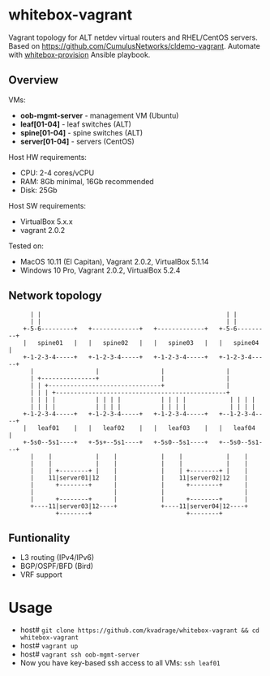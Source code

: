 # whitebox-vagrant
Vagrant topology for ALT netdev virtual routers and RHEL/CentOS servers.
Based on https://github.com/CumulusNetworks/cldemo-vagrant.
Automate with [whitebox-provision](https://github.com/kvadrage/whitebox-provision) Ansible playbook.
## Overview
VMs:
* **oob-mgmt-server** - management VM (Ubuntu)
* **leaf[01-04]** - leaf switches (ALT)
* **spine[01-04]** - spine switches (ALT)
* **server[01-04]** - servers (CentOS)

Host HW requirements:
* CPU: 2-4 cores/vCPU
* RAM: 8Gb minimal, 16Gb recommended
* Disk: 25Gb

Host SW requirements:
* VirtualBox 5.x.x
* vagrant 2.0.2

Tested on:
* MacOS 10.11 (El Capitan), Vagrant 2.0.2, VirtualBox 5.1.14
* Windows 10 Pro, Vagrant 2.0.2, VirtualBox 5.2.4

## Network topology
```
      | |                                                   | |
      | |                                                   | |
    +-5-6---------+   +-------------+   +-------------+   +-5-6---------+
    |   spine01   |   |   spine02   |   |   spine03   |   |   spine04   |
    +-1-2-3-4-----+   +-1-2-3-4-----+   +-1-2-3-4-----+   +-1-2-3-4-----+
      |                 |                 |                 |
      | +---------------+                 |                 |
      | | +-------------------------------+                 |
      | | | +-----------------------------------------------+
      | | | |           | | | |           | | | |            | | | |
      | | | |           | | | |           | | | |            | | | |
    +-1-2-3-4-----+   +-1-2-3-4-----+   +-1-2-3-4-----+   +--1-2-3-4----+
    |   leaf01    |   |   leaf02    |   |   leaf03    |   |   leaf04    |
    +-5s0--5s1----+   +-5s+--5s1----+   +-5s0--5s1----+   +--5s0--5s1---+
      |    |            |    |            |    |            |    |
      |    |            |    |            |    |            |    |
      |    | +--------+ |    |            |    | +--------+ |    |
      |    11|server01|12    |            |    11|server02|12    |
      |      +--------+      |            |      +--------+      |
      |                      |            |                      |
      |      +--------+      |            |      +--------+      |
      +----11|server03|12----+            +----11|server04|12----+
             +--------+                          +--------+

```

## Funtionality
* L3 routing (IPv4/IPv6)
* BGP/OSPF/BFD (Bird)
* VRF support

# Usage
* host# `git clone https://github.com/kvadrage/whitebox-vagrant && cd whitebox-vagrant`
* host# `vagrant up`
* host# `vagrant ssh oob-mgmt-server`
* Now you have key-based ssh access to all VMs: `ssh leaf01`
